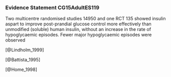 ### Evidence Statement CG15AdultES119
Two multicentre randomised studies 14950 and one RCT 135 showed insulin aspart to improve post-prandial glucose control more effectively than unmodified (soluble) human insulin, without an increase in the rate of hypoglycaemic episodes. Fewer major hypoglycaemic episodes were observed



[@Lindholm_1999]

[@Battista_1995]

[@Home_1998]
